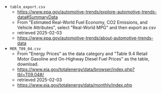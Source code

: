 - `table_export.csv`
    - https://www.epa.gov/automotive-trends/explore-automotive-trends-data#SummaryData
    - From "Estimated Real-World Fuel Economy, CO2 Emissions, and Vehicle Attributes", select "Real-World MPG" and then export as csv
    - retrieved 2025-02-03
    - https://www.epa.gov/automotive-trends/about-automotive-trends-data
- `MER_T09_04.csv`
    - From "Energy Prices" as the data category and "Table 9.4 Retail Motor Gasoline and On-Highway Diesel Fuel Prices" as the table, download.
    - https://www.eia.gov/totalenergy/data/browser/index.php?tbl=T09.04#/
    - retrieved 2025-02-03
    - https://www.eia.gov/totalenergy/data/monthly/index.php
